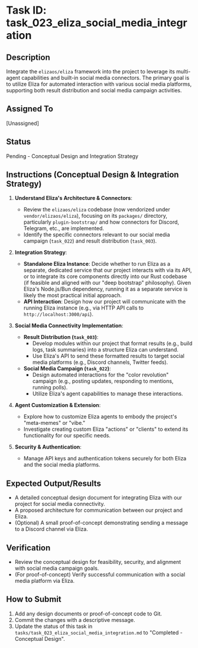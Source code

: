 # Task ID: task_023_eliza_social_media_integration

## Description
Integrate the `elizaos/eliza` framework into the project to leverage its multi-agent capabilities and built-in social media connectors. The primary goal is to utilize Eliza for automated interaction with various social media platforms, supporting both result distribution and social media campaign activities.

## Assigned To
[Unassigned]

## Status
Pending - Conceptual Design and Integration Strategy

## Instructions (Conceptual Design & Integration Strategy)

1.  **Understand Eliza's Architecture & Connectors**:
    *   Review the `elizaos/eliza` codebase (now vendorized under `vendor/elizaos/eliza`), focusing on its `packages/` directory, particularly `plugin-bootstrap/` and how connectors for Discord, Telegram, etc., are implemented.
    *   Identify the specific connectors relevant to our social media campaign (`task_022`) and result distribution (`task_003`).

2.  **Integration Strategy**:
    *   **Standalone Eliza Instance**: Decide whether to run Eliza as a separate, dedicated service that our project interacts with via its API, or to integrate its core components directly into our Rust codebase (if feasible and aligned with our "deep bootstrap" philosophy). Given Eliza's Node.js/Bun dependency, running it as a separate service is likely the most practical initial approach.
    *   **API Interaction**: Design how our project will communicate with the running Eliza instance (e.g., via HTTP API calls to `http://localhost:3000/api`).

3.  **Social Media Connectivity Implementation**:
    *   **Result Distribution (`task_003`)**: 
        *   Develop modules within our project that format results (e.g., build logs, task summaries) into a structure Eliza can understand.
        *   Use Eliza's API to send these formatted results to target social media platforms (e.g., Discord channels, Twitter feeds).
    *   **Social Media Campaign (`task_022`)**: 
        *   Design automated interactions for the "color revolution" campaign (e.g., posting updates, responding to mentions, running polls).
        *   Utilize Eliza's agent capabilities to manage these interactions.

4.  **Agent Customization & Extension**:
    *   Explore how to customize Eliza agents to embody the project's "meta-memes" or "vibe."
    *   Investigate creating custom Eliza "actions" or "clients" to extend its functionality for our specific needs.

5.  **Security & Authentication**:
    *   Manage API keys and authentication tokens securely for both Eliza and the social media platforms.

## Expected Output/Results
*   A detailed conceptual design document for integrating Eliza with our project for social media connectivity.
*   A proposed architecture for communication between our project and Eliza.
*   (Optional) A small proof-of-concept demonstrating sending a message to a Discord channel via Eliza.

## Verification
*   Review the conceptual design for feasibility, security, and alignment with social media campaign goals.
*   (For proof-of-concept) Verify successful communication with a social media platform via Eliza.

## How to Submit
1.  Add any design documents or proof-of-concept code to Git.
2.  Commit the changes with a descriptive message.
3.  Update the status of this task in `tasks/task_023_eliza_social_media_integration.md` to "Completed - Conceptual Design".
